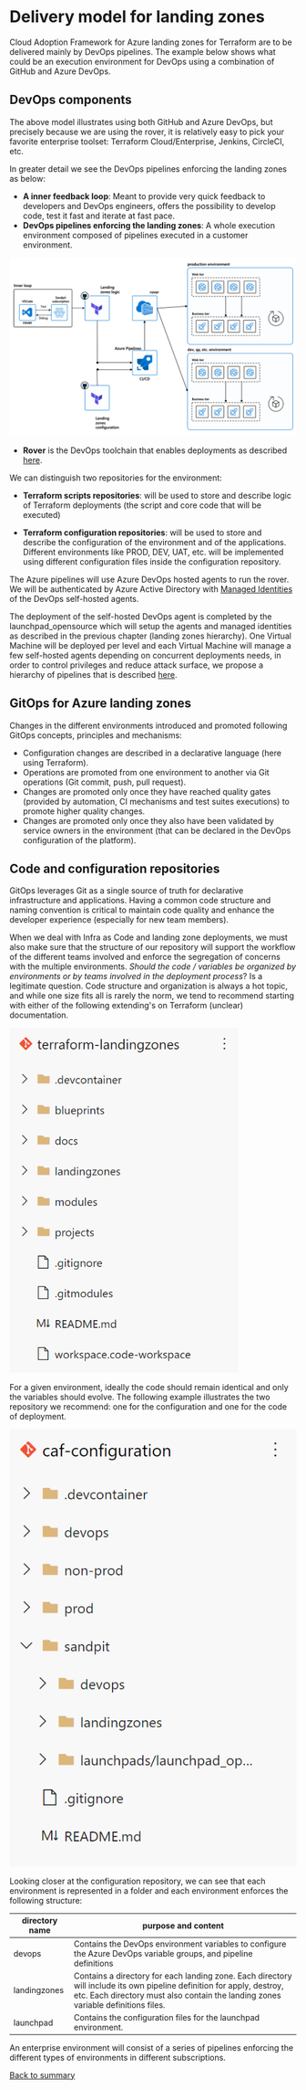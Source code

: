 # Delivery model for landing zones

Cloud Adoption Framework for Azure landing zones for Terraform are to be delivered mainly by DevOps pipelines. The example below shows what could be an execution environment for DevOps using a combination of GitHub and Azure DevOps.

## DevOps components

The above model illustrates using both GitHub and Azure DevOps, but precisely because we are using the rover, it is relatively easy to pick your favorite enterprise toolset: Terraform Cloud/Enterprise, Jenkins, CircleCI, etc.

In greater detail we see the DevOps pipelines enforcing the landing
zones as below:

- **A inner feedback loop**:
Meant to provide very quick feedback to developers and DevOps engineers, offers the possibility to develop code, test it fast and iterate at fast pace.
- **DevOps pipelines enforcing the landing zones**:
A whole execution environment composed of pipelines executed in a customer environment.

![PipelinesOverview](../../_pictures/delivery/overview_pipelines.png)

- **Rover** is the DevOps toolchain that enables deployments as described [here](../code_architecture/intro_architecture.md).

We can distinguish two repositories for the environment:

- **Terraform scripts repositories**:  will be used to store and describe logic of Terraform deployments (the script and core code that will be executed)

- **Terraform configuration repositories**: will be used to store and describe the configuration of the environment and of the applications.
Different environments like PROD, DEV, UAT, etc. will be implemented using different configuration files inside the configuration repository.

The Azure pipelines will use Azure DevOps hosted agents to run the rover. We will be authenticated by Azure Active Directory with [Managed Identities](https://docs.microsoft.com/en-us/azure/active-directory/managed-identities-azure-resources/overview) of the DevOps self-hosted agents.

The deployment of the self-hosted DevOps agent is completed by the
launchpad\_opensource which will setup the agents and managed identities
as described in the previous chapter (landing zones hierarchy). One
Virtual Machine will be deployed per level and each Virtual Machine will
manage a few self-hosted agents depending on concurrent deployments
needs, in order to control privileges and reduce attack surface, we propose a hierarchy of pipelines that is described [here](../code_architecture/hierarchy.md).

## GitOps for Azure landing zones

Changes in the different environments introduced and promoted following GitOps concepts, principles and mechanisms:

- Configuration changes are described in a declarative language (here using Terraform).
- Operations are promoted from one environment to another via Git operations (Git commit, push, pull request).
- Changes are promoted only once they have reached quality gates (provided by automation, CI mechanisms and test suites executions) to promote higher quality changes.
- Changes are promoted only once they also have been validated by service owners in the environment (that can be declared in the DevOps configuration of the platform).

## Code and configuration repositories

GitOps leverages Git as a single source of truth for declarative
infrastructure and applications. Having a common code structure and
naming convention is critical to maintain code quality and enhance the
developer experience (especially for new team members).

When we deal with Infra as Code and landing zone deployments, we must
also make sure that the structure of our repository will support the
workflow of the different teams involved and enforce the segregation of
concerns with the multiple environments. *Should the code / variables be
organized by environments or by teams involved in the deployment
process*? Is a legitimate question. Code structure and organization is
always a hot topic, and while one size fits all is rarely the norm, we
tend to recommend starting with either of the following extending's on
Terraform (unclear) documentation.

![config](../../_pictures/delivery/code_repo.png)

For a given environment, ideally the code should remain identical and
only the variables should evolve. The following example illustrates the
two repository we recommend: one for the configuration and one for the code of deployment.

![config](../../_pictures/delivery/config_repo.png)

Looking closer at the configuration repository, we can see that each
environment is represented in a folder and each environment enforces the
following structure:

| **directory name** |  **purpose and content** |
| -------------------| ------------------------|
| devops             | Contains the DevOps environment variables to configure the Azure DevOps variable groups, and pipeline definitions |
| landingzones       | Contains a directory for each landing zone. Each directory will include its own pipeline definition for apply, destroy, etc.   Each directory must also contain the landing zones variable definitions files.
| launchpad          |  Contains the configuration files for the launchpad environment. |

An enterprise environment will consist of a series of pipelines
enforcing the different types of environments in different
subscriptions.

[Back to summary](../README.md)